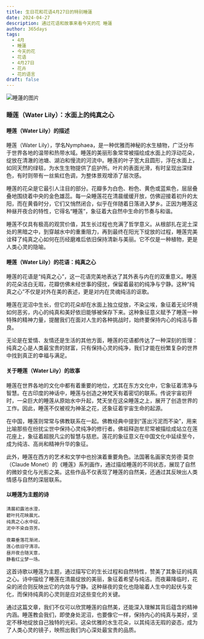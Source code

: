 ```yaml
---
title: 生日花和花语4月27日的特别睡蓮
date: 2024-04-27
description: 通过花语和故事来看今天的花 睡蓮
author: 365days
tags:
  - 4月
  - 睡蓮
  - 今天的花
  - 花语
  - 4月27日
  - 花卉
  - 花的语言
draft: false
---
```



![睡蓮的图片](https://cdn.pixabay.com/photo/2023/05/21/01/27/waterlily-8007670_1280.jpg#center#center)


### 睡莲（Water Lily）：水面上的纯真之心

#### 睡莲（Water Lily）的描述

睡莲（Water Lily），学名Nymphaea，是一种优雅而神秘的水生植物，广泛分布于世界各地的温带和热带水域。睡莲的美丽形象常常被描绘成水面上的浮动花朵，绽放在清澈的池塘、湖泊和慢流的河流中。睡莲的叶子宽大且圆形，浮在水面上，如同天然的绿毯，为水生生物提供了庇护所。叶片的表面光滑，有时呈现出深绿色，有时则带有一丝紫红色调，为整体景观增添了层次感。

睡莲的花朵是它最引人注目的部分。花瓣多为白色、粉色、黄色或蓝紫色，层层叠叠地围绕着中央的金色雄蕊。每一朵睡莲花在清晨缓缓开放，仿佛迎接着初升的太阳，而在黄昏时分，它们又悄然闭合，似乎在伴随着日落进入梦乡。正因为睡莲这种昼开夜合的特性，它得名“睡莲”，象征着大自然中生命的节奏与和谐。

睡莲不仅具有极高的观赏价值，其生长过程也充满了哲学意义。从根部扎在泥土深处的黑暗之中，到穿越水中的重重阻力，再到最终在阳光下绽放的过程，睡莲完美诠释了纯真之心如何在历经磨难后依旧保持清新与美丽。它不仅是一种植物，更是人类心灵的隐喻。

#### 睡莲（Water Lily）的花语：纯真之心

睡莲的花语是“纯真之心”，这一花语完美地表达了其外表与内在的双重意义。睡莲的花朵洁白无瑕，花瓣仿佛未经世事的侵扰，保留着最初的纯净与宁静。这种“纯真之心”不仅是对外在美的表述，更是对内在灵魂纯洁的讴歌。

睡莲在泥沼中生长，但它的花朵却在水面上独立绽放，不染尘埃，象征着无论环境如何恶劣，内心的纯真和美好依旧能够被保存下来。这种象征意义赋予了睡莲一种特殊的精神力量，提醒我们在面对人生的各种挑战时，始终要保持内心的纯洁与善良。

无论是在爱情、友情还是生活的其他方面，睡莲的花语都传达了一种深刻的哲理：纯真之心是人类最宝贵的财富，只有保持心灵的纯净，我们才能在纷繁复杂的世界中找到真正的幸福与满足。

#### 关于睡莲（Water Lily）的故事

睡莲在世界各地的文化中都有着重要的地位，尤其在东方文化中，它象征着清净与智慧。在古印度的神话中，睡莲与创造之神梵天有着密切的联系。传说宇宙初开时，一朵巨大的睡莲从原始水中升起，梵天坐在这朵睡莲之上，展开了创造世界的工作。因此，睡莲不仅被视为神圣之花，还象征着宇宙生命的起源。

在中国，睡莲则常常与佛教联系在一起。佛教经典中提到“莲出污泥而不染”，用来比喻那些在纷扰尘世中保持心灵纯净的修行者。佛祖释迦牟尼常被描绘成站立在莲花座上，象征着超脱凡尘的智慧与慈悲。莲花的象征意义在中国文化中延续至今，成为纯洁、高尚和精神升华的象征。

此外，睡莲在西方的艺术和文学中也扮演着重要角色。法国著名画家克劳德·莫奈（Claude Monet）的《睡莲》系列画作，通过描绘睡莲的不同状态，展现了自然的微妙变化与光影之美。这些作品不仅表现了睡莲的自然美，还通过其反映出人类情感与自然的深层联系。

#### 以睡莲为主题的诗

	清晨初露池水澄，  
	碧叶托花映晨光。  
	纯真之心水中绽，  
	泥中不染自芬芳。
	
	夜幕垂落花渐闭，  
	莲心依旧守清凉。  
	昼开夜合随天意，  
	静看红尘梦一场。

这首诗歌以睡莲为主题，通过描写它的生长过程和自然特性，赞美了其象征的纯真之心。诗中描绘了睡莲在清晨绽放的美丽，象征着希望与纯洁。而夜幕降临时，花朵的闭合则反映出它的内敛与宁静。这种昼夜的变化也隐喻着人生中的起伏与变化，而保持纯真的心灵则是应对这些变化的关键。

通过这篇文章，我们不仅可以欣赏睡莲的自然美，还能深入理解其背后蕴含的精神内涵。睡莲教会我们，即使身处泥沼，也要像它一样，保持内心的纯真与美好，坚定不移地绽放自己独特的光彩。这朵优雅的水生花朵，以其纯洁无瑕的姿态，成为了人类心灵的镜子，映照出我们内心深处最宝贵的品质。

